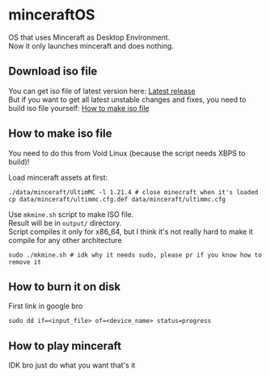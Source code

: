 # minceraftOS

OS that uses Minceraft as Desktop Environment. \
Now it only launches minceraft and does nothing.

## Download iso file

You can get iso file of latest version here: [Latest release](https://github.com/MeexReay/minceraftOS/releases/latest) \
But if you want to get all latest unstable changes and fixes, you need to build iso file yourself: [How to make iso file](https://github.com/MeexReay/minceraftOS#how-to-make-iso-file)

## How to make iso file

You need to do this from Void Linux (because the script needs XBPS to build)!

Load minceraft assets at first:

```
./data/minceraft/UltimMC -l 1.21.4 # close minecraft when it's loaded
cp data/minceraft/ultimmc.cfg.def data/minceraft/ultimmc.cfg
```

Use `mkmine.sh` script to make ISO file. \
Result will be in `output/` directory. \
Script compiles it only for x86_64, but I think it's not really hard to make it compile for any other architecture

```
sudo ./mkmine.sh # idk why it needs sudo, please pr if you know how to remove it
```

## How to burn it on disk

First link in google bro

```
sudo dd if=<input_file> of=<device_name> status=progress
```

## How to play minceraft

IDK bro just do what you want that's it
